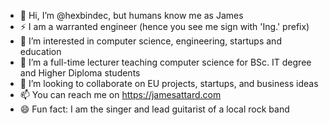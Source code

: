 - 👋 Hi, I’m @hexbindec, but humans know me as James
- ⚡ I am a warranted engineer (hence you see me sign with 'Ing.' prefix)
- 👀 I’m interested in computer science, engineering, startups and education
- 🌱 I’m a full-time lecturer teaching computer science for BSc. IT degree and Higher Diploma students
- 💞️ I’m looking to collaborate on EU projects, startups, and business ideas
- 📫 You can reach me on https://jamesattard.com
- 😄 Fun fact: I am the singer and lead guitarist of a local rock band

<!---
hexbindec/hexbindec is a ✨ special ✨ repository because its `README.md` (this file) appears on your GitHub profile.
You can click the Preview link to take a look at your changes.
--->
